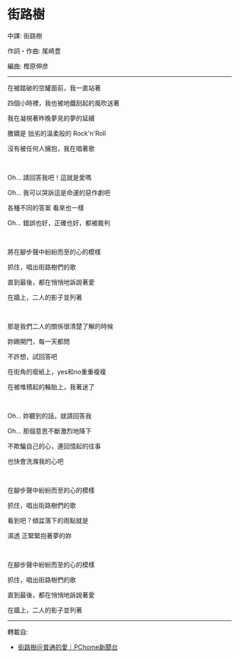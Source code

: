 # 街路樹

中譯: 街路樹

作詞・作曲: 尾崎豊

編曲: 樫原伸彦

---

在被踏破的空罐面前，我一直站著

四個小時裡，我也被地鐵刮起的風吹送著

我在凝視著昨晚夢見的夢的延續

撒嬌是 拙劣的溫柔般的 Rock'n'Roll

沒有被任何人擁抱，我在唱著歌

<br>

Oh… 請回答我吧！這就是愛嗎

Oh… 我可以哭訴這是命運的惡作劇吧

各種不同的答案 看來也一樣

Oh… 錯誤也好，正確也好，都被裁判

<br>

將在腳步聲中紛紛而至的心的模樣

抓住，唱出街路樹們的歌

直到最後，都在悄悄地訴說著愛

在牆上，二人的影子並列著

<br>

那是我們二人的關係很清楚了解的時候

妳踢開門，每一天都問

不許想，試回答吧

在街角的廢紙上，yes和no重重複複

在被堆積起的輪胎上，我著迷了

<br>

Oh… 妳聽到的話，就請回答我

Oh… 那個意思不斷激烈地降下

不欺騙自己的心，連回憶起的往事

也快會洗滌我的心吧

<br>

在腳步聲中紛紛而至的心的模樣

抓住，唱出街路樹們的歌

看到吧？傾盆落下的雨點就是

濕透 正緊緊抱著夢的妳

<br>

在腳步聲中紛紛而至的心的模樣

抓住，唱出街路樹們的歌

直到最後，都在悄悄地訴說著愛

在牆上，二人的影子並列著

---
轉載自:

- [街路樹＠普通的愛｜PChome新聞台](https://mypaper.pchome.com.tw/forgetnot/post/3544864)
